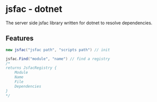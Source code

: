 # jsfac - dotnet
The server side jsfac library written for dotnet to resolve dependencies.

## Features
``` csharp
new jsfac("jsfac path", "scripts path") // init

jsfac.Find("module", "name") // find a registry
/*
returns JsfacRegistry {
	Module
	Name
	File
	Dependencies
}
*/
```
